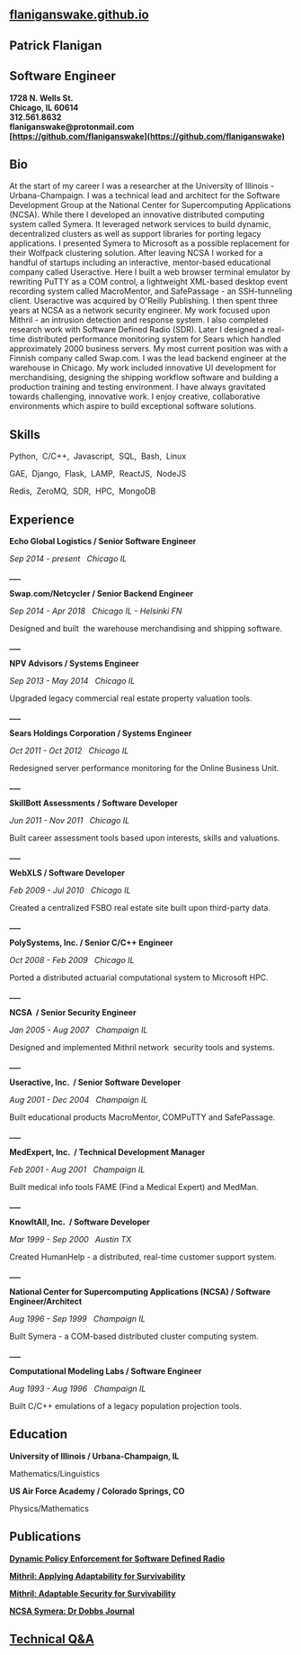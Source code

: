 ## [flaniganswake.github.io](https://flaniganswake.github.io/)

## Patrick Flanigan
## Software Engineer
__1728 N. Wells St.__  
__Chicago, IL 60614__  
__312.561.8632__  
__flaniganswake@protonmail.com__  
__[https://github.com/flaniganswake](https://github.com/flaniganswake)__

## Bio

At the start of my career I was a researcher at the University of Illinois - Urbana-Champaign. I was a technical lead and architect for the Software Development Group at the National Center for Supercomputing Applications (NCSA). While there I developed an innovative distributed computing system called Symera. It leveraged network services to build dynamic, decentralized clusters as well as support libraries for porting legacy applications. I presented Symera to Microsoft as a possible replacement for their Wolfpack clustering solution. After leaving NCSA I worked for a handful of startups including an interactive, mentor-based educational company called Useractive. Here I built a web browser terminal emulator by rewriting PuTTY as a COM control, a lightweight XML-based desktop event recording system called MacroMentor, and SafePassage - an SSH-tunneling client. Useractive was acquired by O'Reilly Publishing. I then spent three years at NCSA as a network security engineer. My work focused upon Mithril - an intrusion detection and response system. I also completed research work with Software Defined Radio (SDR). Later I designed a real-time distributed performance monitoring system for Sears which handled approximately 2000 business servers. My most current position was with a Finnish company called Swap.com. I was the lead backend engineer at the warehouse in Chicago. My work included innovative UI development for merchandising, designing the shipping workflow software and building a production training and testing environment. I have always gravitated towards challenging, innovative work. I enjoy creative, collaborative environments which aspire to build exceptional software solutions.

## Skills

Python,&nbsp;&nbsp;C/C++,&nbsp;&nbsp;Javascript,&nbsp;&nbsp;SQL,&nbsp;&nbsp;Bash,&nbsp;&nbsp;Linux

GAE,&nbsp;&nbsp;Django,&nbsp;&nbsp;Flask,&nbsp;&nbsp;LAMP,&nbsp;&nbsp;ReactJS,&nbsp;&nbsp;NodeJS

Redis,&nbsp;&nbsp;ZeroMQ,&nbsp;&nbsp;SDR,&nbsp;&nbsp;HPC,&nbsp;&nbsp;MongoDB


## Experience

__Echo Global Logistics / Senior Software Engineer__

*Sep 2014 - present   Chicago IL*

**___**

__Swap.com/Netcycler / Senior Backend Engineer__

*Sep 2014 - Apr 2018   Chicago IL - Helsinki FN*

Designed and built  the warehouse merchandising and shipping software.

**___**

__NPV Advisors / Systems Engineer__

*Sep 2013 - May 2014   Chicago IL*

Upgraded legacy commercial real estate property valuation tools.

**___**

__Sears Holdings Corporation / Systems Engineer__

*Oct 2011 - Oct 2012   Chicago IL*

Redesigned server performance monitoring for the Online Business Unit.

**___**

__SkillBott Assessments / Software Developer__

*Jun 2011 - Nov 2011   Chicago IL*

Built career assessment tools based upon interests, skills and valuations.

**___**

__WebXLS / Software Developer__

*Feb 2009 - Jul 2010   Chicago IL*

Created a centralized FSBO real estate site built upon third-party data.

**___**

__PolySystems, Inc. / Senior C/C++ Engineer__

*Oct 2008 - Feb 2009   Chicago IL*

Ported a distributed actuarial computational system to Microsoft HPC.

**___**

__NCSA  / Senior Security Engineer__

*Jan 2005 - Aug 2007   Champaign IL*

Designed and implemented Mithril network  security tools and systems.

**___**

__Useractive, Inc.  / Senior Software Developer__

*Aug 2001 - Dec 2004   Champaign IL*

Built educational products MacroMentor, COMPuTTY and SafePassage.

**___**

__MedExpert, Inc.  / Technical Development Manager__

*Feb 2001 - Aug 2001   Champaign IL*

Built medical info tools FAME (Find a Medical Expert) and MedMan.

**___**

__KnowItAll, Inc.  / Software Developer__

*Mar 1999 - Sep 2000   Austin TX*

Created HumanHelp - a distributed, real-time customer support system.

**___**

__National Center for Supercomputing Applications (NCSA) /
Software Engineer/Architect__

*Aug 1996 - Sep 1999   Champaign IL*

Built Symera - a COM-based distributed cluster computing system.

**___**

__Computational Modeling Labs / Software Engineer__

*Aug 1993 - Aug 1996   Champaign IL*

Built C/C++ emulations of a legacy population projection tools.

## Education

__University of Illinois / Urbana-Champaign, IL__

Mathematics/Linguistics

__US Air Force Academy / Colorado Springs, CO__

Physics/Mathematics

## Publications

__[Dynamic Policy Enforcement for Software Defined Radio](https://pdfs.semanticscholar.org/6107/44b0613ea31091daa9bf2b7f0361835fa1e1.pdf)__

__[Mithril: Applying Adaptability for Survivability](http://www.ncsa.illinois.edu/People/hkhurana/WENS06.pdf)__

__[Mithril: Adaptable Security for Survivability](https://ieeexplore.ieee.org/document/4198820)__

__[NCSA Symera: Dr Dobbs Journal](http://www.drdobbs.com/windows/ncsa-symera/184410711)__

## [Technical Q&A](https://github.com/flaniganswake/flaniganswake.github.io/blob/master/QA.md)
